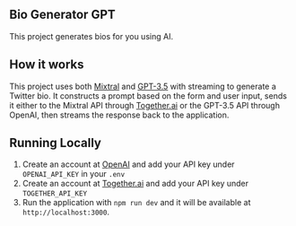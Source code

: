 ## Bio Generator GPT 

This project generates bios for you using AI.


## How it works

This project uses both [Mixtral](https://mistral.ai/news/mixtral-of-experts/) and [GPT-3.5](https://openai.com/api/) with streaming to generate a Twitter bio. It constructs a prompt based on the form and user input, sends it either to the Mixtral API through [Together.ai](https://www.together.ai/) or the GPT-3.5 API through OpenAI, then streams the response back to the application.

## Running Locally

1. Create an account at [OpenAI](https://beta.openai.com/account/api-keys) and add your API key under `OPENAI_API_KEY` in your `.env`
2. Create an account at [Together.ai](https://www.together.ai/) and add your API key under `TOGETHER_API_KEY`
3. Run the application with `npm run dev` and it will be available at `http://localhost:3000`.

